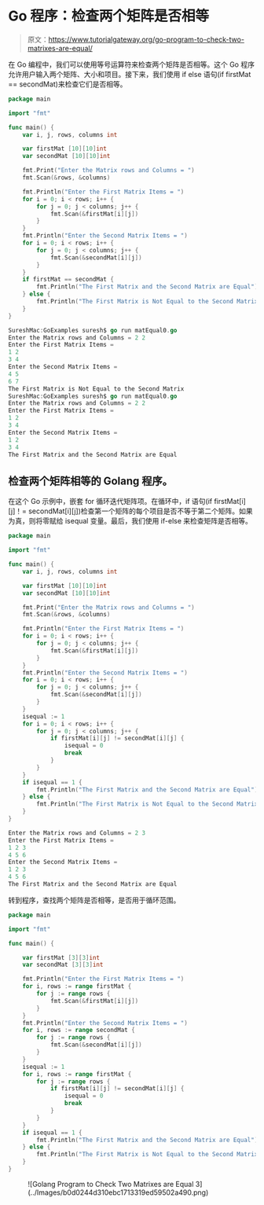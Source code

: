 # Go 程序：检查两个矩阵是否相等

> 原文：<https://www.tutorialgateway.org/go-program-to-check-two-matrixes-are-equal/>

在 Go 编程中，我们可以使用等号运算符来检查两个矩阵是否相等。这个 Go 程序允许用户输入两个矩阵、大小和项目。接下来，我们使用 if else 语句(if firstMat == secondMat)来检查它们是否相等。

```go
package main

import "fmt"

func main() {
    var i, j, rows, columns int

    var firstMat [10][10]int
    var secondMat [10][10]int

    fmt.Print("Enter the Matrix rows and Columns = ")
    fmt.Scan(&rows, &columns)

    fmt.Println("Enter the First Matrix Items = ")
    for i = 0; i < rows; i++ {
        for j = 0; j < columns; j++ {
            fmt.Scan(&firstMat[i][j])
        }
    }
    fmt.Println("Enter the Second Matrix Items = ")
    for i = 0; i < rows; i++ {
        for j = 0; j < columns; j++ {
            fmt.Scan(&secondMat[i][j])
        }
    }
    if firstMat == secondMat {
        fmt.Println("The First Matrix and the Second Matrix are Equal")
    } else {
        fmt.Println("The First Matrix is Not Equal to the Second Matrix")
    }
}
```

```go
SureshMac:GoExamples suresh$ go run matEqual0.go
Enter the Matrix rows and Columns = 2 2
Enter the First Matrix Items = 
1 2 
3 4
Enter the Second Matrix Items = 
4 5
6 7
The First Matrix is Not Equal to the Second Matrix
SureshMac:GoExamples suresh$ go run matEqual0.go
Enter the Matrix rows and Columns = 2 2
Enter the First Matrix Items = 
1 2
3 4
Enter the Second Matrix Items = 
1 2
3 4
The First Matrix and the Second Matrix are Equal
```

## 检查两个矩阵相等的 Golang 程序。

在这个 Go 示例中，嵌套 for 循环迭代矩阵项。在循环中，if 语句(if firstMat[i][j]！= secondMat[i][j])检查第一个矩阵的每个项目是否不等于第二个矩阵。如果为真，则将零赋给 isequal 变量。最后，我们使用 if-else 来检查矩阵是否相等。

```go
package main

import "fmt"

func main() {
    var i, j, rows, columns int

    var firstMat [10][10]int
    var secondMat [10][10]int

    fmt.Print("Enter the Matrix rows and Columns = ")
    fmt.Scan(&rows, &columns)

    fmt.Println("Enter the First Matrix Items = ")
    for i = 0; i < rows; i++ {
        for j = 0; j < columns; j++ {
            fmt.Scan(&firstMat[i][j])
        }
    }
    fmt.Println("Enter the Second Matrix Items = ")
    for i = 0; i < rows; i++ {
        for j = 0; j < columns; j++ {
            fmt.Scan(&secondMat[i][j])
        }
    }
    isequal := 1
    for i = 0; i < rows; i++ {
        for j = 0; j < columns; j++ {
            if firstMat[i][j] != secondMat[i][j] {
                isequal = 0
                break
            }
        }
    }
    if isequal == 1 {
        fmt.Println("The First Matrix and the Second Matrix are Equal")
    } else {
        fmt.Println("The First Matrix is Not Equal to the Second Matrix")
    }
}
```

```go
Enter the Matrix rows and Columns = 2 3
Enter the First Matrix Items = 
1 2 3
4 5 6
Enter the Second Matrix Items = 
1 2 3
4 5 6
The First Matrix and the Second Matrix are Equal
```

转到程序，查找两个矩阵是否相等，是否用于循环范围。

```go
package main

import "fmt"

func main() {

    var firstMat [3][3]int
    var secondMat [3][3]int

    fmt.Println("Enter the First Matrix Items = ")
    for i, rows := range firstMat {
        for j := range rows {
            fmt.Scan(&firstMat[i][j])
        }
    }
    fmt.Println("Enter the Second Matrix Items = ")
    for i, rows := range secondMat {
        for j := range rows {
            fmt.Scan(&secondMat[i][j])
        }
    }
    isequal := 1
    for i, rows := range firstMat {
        for j := range rows {
            if firstMat[i][j] != secondMat[i][j] {
                isequal = 0
                break
            }
        }
    }
    if isequal == 1 {
        fmt.Println("The First Matrix and the Second Matrix are Equal")
    } else {
        fmt.Println("The First Matrix is Not Equal to the Second Matrix")
    }
}
```

<figure class="wp-block-image size-large">![Golang Program to Check Two Matrixes are Equal 3](../Images/b0d0244d310ebc1713319ed59502a490.png)</figure>